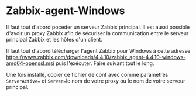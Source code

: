 # Zabbix-agent-Windows
Il faut tout d'abord pocéder un serveur Zabbix principal. 
Il est aussi possible d'avoir un proxy Zabbix afin de sécuriser la communication entre le serveur principal Zabbix et les hôtes d'un client.

Il faut tout d'abord télécharger l'agent Zabbix pour Windows à cette adresse https://www.zabbix.com/downloads/4.4.10/zabbix_agent-4.4.10-windows-amd64-openssl.msi puis l'exécuter. Faire suivant tout le long.

Une fois installé, copier ce fichier de conf avec comme paramètres ```ServerActive=``` et ```Server=```le nom de votre proxy ou le nom de votre serveur principal.
